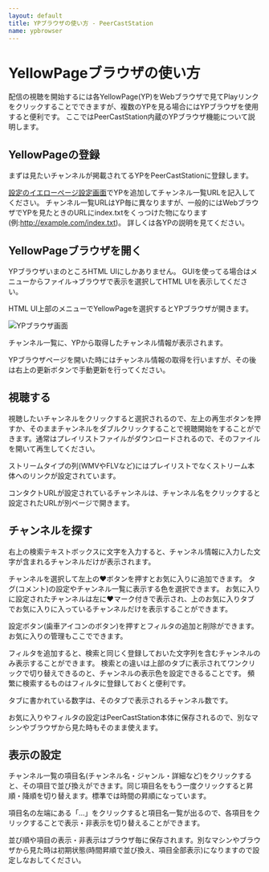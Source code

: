 ```yaml
---
layout: default
title: YPブラウザの使い方 - PeerCastStation
name: ypbrowser
---
```


YellowPageブラウザの使い方
======
配信の視聴を開始するには各YellowPage(YP)をWebブラウザで見てPlayリンクをクリックすることでできますが、複数のYPを見る場合にはYPブラウザを使用すると便利です。
ここではPeerCastStation内蔵のYPブラウザ機能について説明します。

YellowPageの登録
----------
まずは見たいチャンネルが掲載されてるYPをPeerCastStationに登録します。

[設定のイエローページ設定画面](settings.html)でYPを追加してチャンネル一覧URLを記入してください。
チャンネル一覧URLはYP毎に異なりますが、一般的にはWebブラウザでYPを見たときのURLにindex.txtをくっつけた物になります(例:http://example.com/index.txt)。
詳しくは各YPの説明を見てください。

YellowPageブラウザを開く
----------
YPブラウザいまのところHTML UIにしかありません。
GUIを使ってる場合はメニューからファイル→ブラウザで表示を選択してHTML UIを表示してください。

HTML UI上部のメニューでYellowPageを選択するとYPブラウザが開きます。

![YPブラウザ画面](images/htmlui_ypbrowser00.png)

チャンネル一覧に、YPから取得したチャンネル情報が表示されます。

YPブラウザページを開いた時にはチャンネル情報の取得を行いますが、その後は右上の更新ボタンで手動更新を行ってください。

視聴する
--------
視聴したいチャンネルをクリックすると選択されるので、左上の再生ボタンを押すか、そのままチャンネルをダブルクリックすることで視聴開始をすることができます。通常はプレイリストファイルがダウンロードされるので、そのファイルを開いて再生してください。

ストリームタイプの列(WMVやFLVなど)にはプレイリストでなくストリーム本体へのリンクが設定されています。

コンタクトURLが設定されているチャンネルは、チャンネル名をクリックすると設定されたURLが別ページで開きます。

チャンネルを探す
----------------
右上の検索テキストボックスに文字を入力すると、チャンネル情報に入力した文字が含まれるチャンネルだけが表示されます。

チャンネルを選択して左上の♥ボタンを押すとお気に入りに追加できます。
タグ(コメント)の設定やチャンネル一覧に表示する色を選択できます。
お気に入りに設定されたチャンネルは左に♥マーク付きで表示され、上のお気に入りタブでお気に入りに入っているチャンネルだけを表示することができます。

設定ボタン(歯車アイコンのボタン)を押すとフィルタの追加と削除ができます。お気に入りの管理もここでできます。

フィルタを追加すると、検索と同じく登録しておいた文字列を含むチャンネルのみ表示することができます。
検索との違いは上部のタブに表示されてワンクリックで切り替えできるのと、チャンネルの表示色を設定できるることです。
頻繁に検索するものはフィルタに登録しておくと便利です。

タブに書かれている数字は、そのタブで表示されるチャンネル数です。

お気に入りやフィルタの設定はPeerCastStation本体に保存されるので、別なマシンやブラウザから見た時もそのまま使えます。

表示の設定
----------
チャンネル一覧の項目名(チャンネル名・ジャンル・詳細など)をクリックすると、その項目で並び換えができます。同じ項目名をもう一度クリックすると昇順・降順を切り替えます。標準では時間の昇順になっています。

項目名の左端にある「...」をクリックすると項目名一覧が出るので、各項目をクリックすることで表示・非表示を切り替えることができます。

並び順や項目の表示・非表示はブラウザ毎に保存されます。別なマシンやブラウザから見た時は初期状態(時間昇順で並び換え、項目全部表示)になりますので設定しなおしてください。

